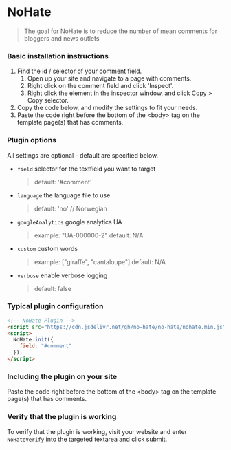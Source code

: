 # NoHate

> The goal for NoHate is to reduce the number of mean comments
> for bloggers and news outlets

### Basic installation instructions

1. Find the id / selector of your comment field.
   1. Open up your site and navigate to a page with comments.
   2. Right click on the comment field and click 'Inspect'.
   3. Right click the element in the inspector window, and click Copy > Copy selector.
2. Copy the code below, and modify the settings to fit your needs.
3. Paste the code right before the bottom of the &lt;body&gt; tag on the template page(s) that has comments.

### Plugin options

All settings are optional - default are specified below.

- `field`
  selector for the textfield you want to target

  > default: '#comment'

- `language`
  the language file to use

  > default: 'no' // Norwegian

- `googleAnalytics`
  google analytics UA

  > example: "UA-000000-2"
  > default: N/A

- `custom`
  custom words

  > example: ["giraffe", "cantaloupe"]
  > default: N/A

- `verbose`
  enable verbose logging

  > default: false

### Typical plugin configuration

```html
<!-- NoHate Plugin -->
<script src="https://cdn.jsdelivr.net/gh/no-hate/no-hate/nohate.min.js"></script>
<script>
  NoHate.init({
    field: "#comment"
  });
</script>
```

### Including the plugin on your site

Paste the code right before the bottom of the &lt;body&gt; tag on the template page(s) that has comments.

### Verify that the plugin is working

To verify that the plugin is working, visit your website and enter `NoHateVerify` into the targeted textarea and click submit.
